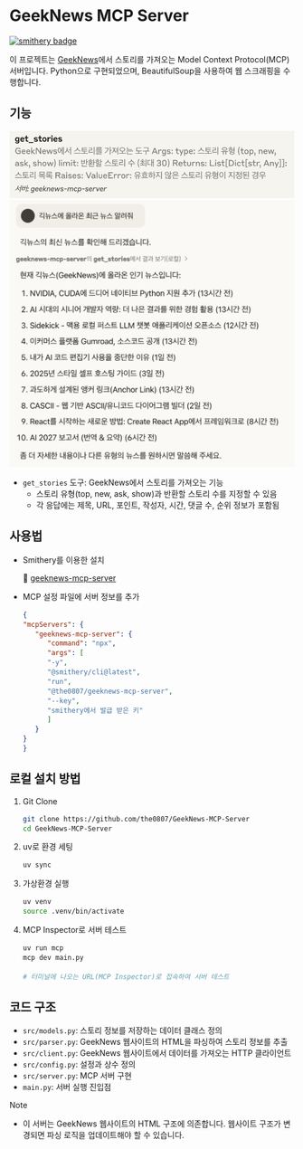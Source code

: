 # GeekNews MCP Server

[![smithery badge](https://smithery.ai/badge/@the0807/geeknews-mcp-server)](https://smithery.ai/server/@the0807/geeknews-mcp-server)

이 프로젝트는 [GeekNews](https://news.hada.io)에서 스토리를 가져오는 Model Context Protocol(MCP) 서버입니다. Python으로 구현되었으며, BeautifulSoup을 사용하여 웹 스크래핑을 수행합니다.

## 기능
![tools](img/tools.png)
![example](img/example.png)

- `get_stories` 도구: GeekNews에서 스토리를 가져오는 기능
  - 스토리 유형(top, new, ask, show)과 반환할 스토리 수를 지정할 수 있음
  - 각 응답에는 제목, URL, 포인트, 작성자, 시간, 댓글 수, 순위 정보가 포함됨

## 사용법

- Smithery를 이용한 설치

   🚀 [geeknews-mcp-server](https://smithery.ai/server/@the0807/geeknews-mcp-server)

- MCP 설정 파일에 서버 정보를 추가

   ```json
   {
   "mcpServers": {
      "geeknews-mcp-server": {
         "command": "npx",
         "args": [
         "-y",
         "@smithery/cli@latest",
         "run",
         "@the0807/geeknews-mcp-server",
         "--key",
         "smithery에서 발급 받은 키"
         ]
      }
   }
   }
   ```

## 로컬 설치 방법

1. Git Clone

   ```bash
   git clone https://github.com/the0807/GeekNews-MCP-Server
   cd GeekNews-MCP-Server
   ```

2. uv로 환경 세팅

   ```bash
   uv sync
   ```

3. 가상환경 실행

   ```bash
   uv venv
   source .venv/bin/activate
   ```

4. MCP Inspector로 서버 테스트

   ```bash
   uv run mcp
   mcp dev main.py

   # 터미널에 나오는 URL(MCP Inspector)로 접속하여 서버 테스트
   ```

## 코드 구조

- `src/models.py`: 스토리 정보를 저장하는 데이터 클래스 정의
- `src/parser.py`: GeekNews 웹사이트의 HTML을 파싱하여 스토리 정보를 추출
- `src/client.py`: GeekNews 웹사이트에서 데이터를 가져오는 HTTP 클라이언트
- `src/config.py`: 설정과 상수 정의
- `src/server.py`: MCP 서버 구현
- `main.py`: 서버 실행 진입점

> [!Note]
> - 이 서버는 GeekNews 웹사이트의 HTML 구조에 의존합니다. 웹사이트 구조가 변경되면 파싱 로직을 업데이트해야 할 수 있습니다.
